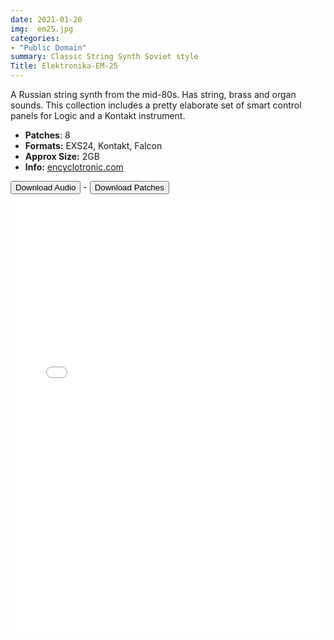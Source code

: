 ```yaml
---
date: 2021-01-20
img:  em25.jpg
categories: 
- "Public Domain"
summary: Classic String Synth Soviet style
Title: Elektronika-EM-25
---
```




A Russian string synth from the mid-80s.  Has string, brass and organ sounds. This collection includes a pretty elaborate set of smart control panels for Logic and a Kontakt instrument.

-   **Patches**: 8
-   **Formats:** EXS24, Kontakt, Falcon
-   **Approx Size:** 2GB
-   **Info:** [encyclotronic.com](https://encyclotronic.com/synthesizers/soviet-synthesizers/electronika/em-25-r1275/)



<div class="buttons"> <a href="https://www.dropbox.com/sh/1m0yqvru5782mtn/AAB1ZsQ1bvMbvk6ztOfv57y-a?dl=0"> <button>Download Audio</button></a> - <a href="https://github.com/publicsamples/Elektronika-EM-25"> <button>Download Patches</button></a></div>




<iframe width="100%" height="700px" src="/Demos/demos/em25.html" scrolling="no" frameborder="0" allow="accelerometer; autoplay; clipboard-write; encrypted-media; gyroscope; picture-in-picture" allowfullscreen></iframe>

